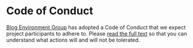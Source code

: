 # Code of Conduct

[Blog Environment Group](https://github.com/Yancey-Blog) has adopted a Code of Conduct that we expect project participants to adhere to.
Please [read the full text](https://code.fb.com/codeofconduct/) so that you can understand what actions will and will not be tolerated.
